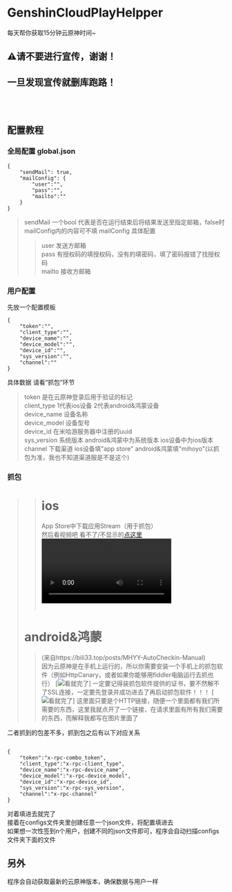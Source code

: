 # GenshinCloudPlayHelpper
每天帮你获取15分钟云原神时间~
## ⚠️请不要进行宣传，谢谢！
## 一旦发现宣传就删库跑路！
<br><br>
## 配置教程
### 全局配置 global.json
```
{
    "sendMail": true,
    "mailConfig": {
        "user":"",
        "pass":"",
        "mailto":""
    }
}
```
> sendMail   一个bool 代表是否在运行结束后将结果发送至指定邮箱，false时mailConfig内的内容可不填
> mailConfig 具体配置
>> user      发送方邮箱<br>
>> pass      有授权码的填授权码，没有的填密码，填了密码报错了找授权码<br>
>> mailto    接收方邮箱
### 用户配置
先放一个配置模板
```
{
    "token":"",
    "client_type":"",
    "device_name":"",
    "device_model":"",
    "device_id":"",
    "sys_version":"",
    "channel":""
}
```
具体数据 请看“抓包”环节
> token 是在云原神登录后用于验证的标记<br>
> client_type 1代表ios设备 2代表android&鸿蒙设备<br>
> device_name 设备名称<br>
> device_model 设备型号<br>
> device_id 在米哈游服务器中注册的uuid<br>
> sys_version 系统版本 android&鸿蒙中为系统版本 ios设备中为ios版本<br>
> channel 下载渠道 ios设备填"app store" android&鸿蒙填"mihoyo"(以抓包为准，我也不知道渠道服是不是这个)<br>
### 抓包
>> # ios
>> App Store中下载应用Stream（用于抓包）<br>
>> 然后看视频吧
>> 看不了/不显示的[点这里](#https://hzsj.coding.net/p/ayakaturtleshop/d/PublicResource/git/raw/master/c9f1a9b91951b0f1c2da8f3817274074.mp4?download=false)
>> <video src="https://hzsj.coding.net/p/ayakaturtleshop/d/PublicResource/git/raw/master/c9f1a9b91951b0f1c2da8f3817274074.mp4?download=false"></video><br><br>
> # android&鸿蒙<br>
>> (来自https://bili33.top/posts/MHYY-AutoCheckin-Manual)<br>
>> 因为云原神是在手机上运行的，所以你需要安装一个手机上的抓包软件（例如HttpCanary，或者如果你能够用fiddler电脑运行去抓也行）
>> [![看就完了](https://cdn.bilicdn.tk/gh/Vikutorika/assets@master/img/Github/MHYY-AutoCheckin/HTTPCANARY-Result.jpg?download=false)]
>> 一定要记得装抓包软件提供的证书，要不然解不了SSL连接，一定要先登录并成功进去了再启动抓包软件！！！
>> [![看就完了](https://cdn.bilicdn.tk/gh/Vikutorika/assets@master/img/Github/MHYY-AutoCheckin/HTTPS-REQUEST-RESULT.png?download=false)]
>> 这里面只要是个HTTP链接，随便一个里面都有我们所需要的东西，这里我就点开了一个链接，在请求里面有所有我们需要的东西，而解释我都写在图片里面了

二者抓到的包差不多，抓到包之后有以下对应关系
```-

{
    "token":"x-rpc-combo_token",
    "client_type":"x-rpc-client_type",
    "device_name":"x-rpc-device_name",
    "device_model":"x-rpc-device_model",
    "device_id":"x-rpc-device_id",
    "sys_version":"x-rpc-sys_version",
    "channel":"x-rpc-channel"
}
```
对着填进去就完了<br>
接着在configs文件夹里创建任意一个json文件，将配置填进去<br>
如果想一次性签到n个用户，创建不同的json文件即可，程序会自动扫描configs文件夹下面的文件
## 另外
程序会自动获取最新的云原神版本，确保数据与用户一样